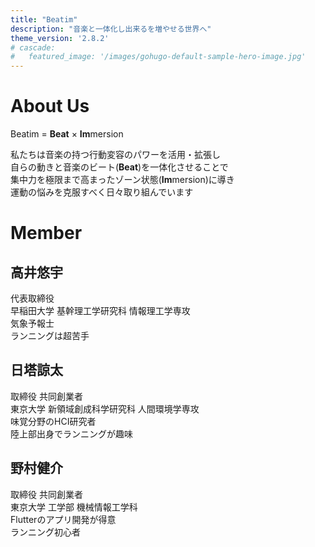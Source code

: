 ```yaml
---
title: "Beatim"
description: "音楽と一体化し出来るを増やせる世界へ"
theme_version: '2.8.2'
# cascade:
#   featured_image: '/images/gohugo-default-sample-hero-image.jpg'
---
```


# About Us

Beatim = **Beat** × **Im**mersion

私たちは音楽の持つ行動変容のパワーを活用・拡張し  
自らの動きと音楽のビート(**Beat**)を一体化させることで  
集中力を極限まで高まったゾーン状態(**Im**mersion)に導き  
運動の悩みを克服すべく日々取り組んでいます

# Member

## 高井悠宇

代表取締役  
早稲田大学 基幹理工学研究科 情報理工学専攻  
気象予報士  
ランニングは超苦手  

## 日塔諒太

取締役 共同創業者  
東京大学 新領域創成科学研究科 人間環境学専攻  
味覚分野のHCI研究者  
陸上部出身でランニングが趣味

## 野村健介

取締役 共同創業者  
東京大学 工学部 機械情報工学科  
Flutterのアプリ開発が得意  
ランニング初心者
